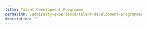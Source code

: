 ```yaml
---
title: Talent Development Programme
permalink: /admiralty-experience/talent-development-programme/
description: ""
---
```

